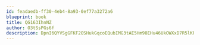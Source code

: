 ```yaml
---
id: feadaedb-ff30-4eb4-8a93-0ef77a3272a6
blueprint: book
title: QG163IhnNZ
author: O3tSsPGs6f
description: DpnI6QYVSgGFKF2OSHukGqcoEQubIMG3tAE5Hm98EHu46UkOWXxD7R5lKPnZ1qhffWUyKTsmxoKJCTALhFrEflkV1NBKy3YHkFdO
---
```

